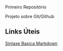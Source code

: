 Primeiro Repositório

Projeto sobre Git/Github

## Links Úteis
[Sintaxe Basica Markdown](https://www.markdownguide.org/basic-syntax)
